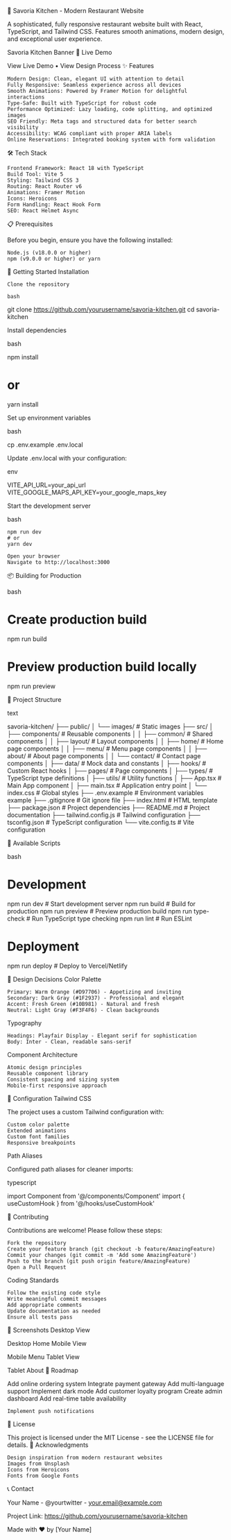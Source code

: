 🍴 Savoria Kitchen - Modern Restaurant Website

A sophisticated, fully responsive restaurant website built with React, TypeScript, and Tailwind CSS. Features smooth animations, modern design, and exceptional user experience.

Savoria Kitchen Banner
🌟 Live Demo

View Live Demo • View Design Process
✨ Features

    Modern Design: Clean, elegant UI with attention to detail
    Fully Responsive: Seamless experience across all devices
    Smooth Animations: Powered by Framer Motion for delightful interactions
    Type-Safe: Built with TypeScript for robust code
    Performance Optimized: Lazy loading, code splitting, and optimized images
    SEO Friendly: Meta tags and structured data for better search visibility
    Accessibility: WCAG compliant with proper ARIA labels
    Online Reservations: Integrated booking system with form validation

🛠️ Tech Stack

    Frontend Framework: React 18 with TypeScript
    Build Tool: Vite 5
    Styling: Tailwind CSS 3
    Routing: React Router v6
    Animations: Framer Motion
    Icons: Heroicons
    Form Handling: React Hook Form
    SEO: React Helmet Async

📋 Prerequisites

Before you begin, ensure you have the following installed:

    Node.js (v18.0.0 or higher)
    npm (v9.0.0 or higher) or yarn

🚀 Getting Started
Installation

    Clone the repository

    bash

git clone https://github.com/yourusername/savoria-kitchen.git
cd savoria-kitchen

Install dependencies

bash

npm install
# or
yarn install

Set up environment variables

bash

cp .env.example .env.local

Update .env.local with your configuration:

env

VITE_API_URL=your_api_url
VITE_GOOGLE_MAPS_API_KEY=your_google_maps_key

Start the development server

bash

    npm run dev
    # or
    yarn dev

    Open your browser
    Navigate to http://localhost:3000

📦 Building for Production

bash

# Create production build
npm run build

# Preview production build locally
npm run preview

📁 Project Structure

text

savoria-kitchen/
├── public/
│   └── images/          # Static images
├── src/
│   ├── components/      # Reusable components
│   │   ├── common/      # Shared components
│   │   ├── layout/      # Layout components
│   │   ├── home/        # Home page components
│   │   ├── menu/        # Menu page components
│   │   ├── about/       # About page components
│   │   └── contact/     # Contact page components
│   ├── data/           # Mock data and constants
│   ├── hooks/          # Custom React hooks
│   ├── pages/          # Page components
│   ├── types/          # TypeScript type definitions
│   ├── utils/          # Utility functions
│   ├── App.tsx         # Main App component
│   ├── main.tsx        # Application entry point
│   └── index.css       # Global styles
├── .env.example        # Environment variables example
├── .gitignore         # Git ignore file
├── index.html         # HTML template
├── package.json       # Project dependencies
├── README.md          # Project documentation
├── tailwind.config.js # Tailwind configuration
├── tsconfig.json      # TypeScript configuration
└── vite.config.ts     # Vite configuration

📜 Available Scripts

bash

# Development
npm run dev             # Start development server
npm run build          # Build for production
npm run preview        # Preview production build
npm run type-check     # Run TypeScript type checking
npm run lint           # Run ESLint

# Deployment
npm run deploy         # Deploy to Vercel/Netlify

🎨 Design Decisions
Color Palette

    Primary: Warm Orange (#D97706) - Appetizing and inviting
    Secondary: Dark Gray (#1F2937) - Professional and elegant
    Accent: Fresh Green (#10B981) - Natural and fresh
    Neutral: Light Gray (#F3F4F6) - Clean backgrounds

Typography

    Headings: Playfair Display - Elegant serif for sophistication
    Body: Inter - Clean, readable sans-serif

Component Architecture

    Atomic design principles
    Reusable component library
    Consistent spacing and sizing system
    Mobile-first responsive approach

🔧 Configuration
Tailwind CSS

The project uses a custom Tailwind configuration with:

    Custom color palette
    Extended animations
    Custom font families
    Responsive breakpoints

Path Aliases

Configured path aliases for cleaner imports:

typescript

import Component from '@/components/Component'
import { useCustomHook } from '@/hooks/useCustomHook'

🤝 Contributing

Contributions are welcome! Please follow these steps:

    Fork the repository
    Create your feature branch (git checkout -b feature/AmazingFeature)
    Commit your changes (git commit -m 'Add some AmazingFeature')
    Push to the branch (git push origin feature/AmazingFeature)
    Open a Pull Request

Coding Standards

    Follow the existing code style
    Write meaningful commit messages
    Add appropriate comments
    Update documentation as needed
    Ensure all tests pass

📸 Screenshots
Desktop View

Desktop Home
Mobile View

Mobile Menu
Tablet View

Tablet About
🚦 Roadmap

Add online ordering system
Integrate payment gateway
Add multi-language support
Implement dark mode
Add customer loyalty program
Create admin dashboard
Add real-time table availability

    Implement push notifications

📄 License

This project is licensed under the MIT License - see the LICENSE file for details.
🙏 Acknowledgments

    Design inspiration from modern restaurant websites
    Images from Unsplash
    Icons from Heroicons
    Fonts from Google Fonts

📞 Contact

Your Name - @yourtwitter - your.email@example.com

Project Link: https://github.com/yourusername/savoria-kitchen

Made with ❤️ by [Your Name]
